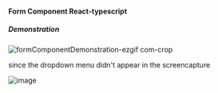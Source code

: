 #### Form Component React-typescript

##### Demonstration

![formComponentDemonstration-ezgif com-crop](https://github.com/user-attachments/assets/4e25e71e-2bca-42e7-a848-0ada4e1661df)

since the dropdown menu didn't appear in the screencapture

![image](https://github.com/user-attachments/assets/2d675c8a-d682-4c00-893a-1016b92e6ef7)
